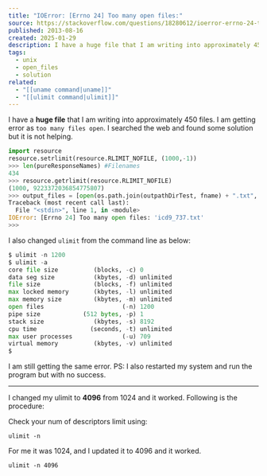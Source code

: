 ```yaml
---
title: "IOError: [Errno 24] Too many open files:"
source: https://stackoverflow.com/questions/18280612/ioerror-errno-24-too-many-open-files
published: 2013-08-16
created: 2025-01-29
description: I have a huge file that I am writing into approximately 450 files. I am getting error as too many files open. I searched the web and found some solution but it is not helping. import resourceres...
tags:
  - unix
  - open_files
  - solution
related:
  - "[[uname command|uname]]"
  - "[[ulimit command|ulimit]]"
---
```

I have a **huge file** that I am writing into approximately 450 files. I am getting error as `too many files open`. I searched the web and found some solution but it is not helping.

```py
import resource
resource.setrlimit(resource.RLIMIT_NOFILE, (1000,-1))
>>> len(pureResponseNames) #Filenames 
434
>>> resource.getrlimit(resource.RLIMIT_NOFILE)
(1000, 9223372036854775807)
>>> output_files = [open(os.path.join(outpathDirTest, fname) + ".txt", "w") for fname in pureResponseNames]
Traceback (most recent call last):
  File "<stdin>", line 1, in <module>
IOError: [Errno 24] Too many open files: 'icd9_737.txt'
>>> 
```

I also changed `ulimit` from the command line as below:

```py
$ ulimit -n 1200
$ ulimit -a
core file size          (blocks, -c) 0
data seg size           (kbytes, -d) unlimited
file size               (blocks, -f) unlimited
max locked memory       (kbytes, -l) unlimited
max memory size         (kbytes, -m) unlimited
open files                      (-n) 1200
pipe size            (512 bytes, -p) 1
stack size              (kbytes, -s) 8192
cpu time               (seconds, -t) unlimited
max user processes              (-u) 709
virtual memory          (kbytes, -v) unlimited
$ 
```

I am still getting the same error. PS: I also restarted my system and run the program but with no success.


---

I changed my ulimit to **4096** from 1024 and it worked. Following is the procedure:

Check your num of descriptors limit using:

`ulimit -n`

For me it was 1024, and I updated it to 4096 and it worked.

`ulimit -n 4096`
